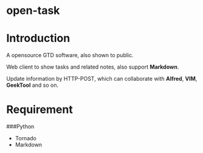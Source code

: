 open-task
=========

# Introduction
A opensource GTD software, also shown to public. 

Web client to show tasks and related notes, also support **Markdown**.

Update information by HTTP-POST, which can collaborate with **Alfred**, **VIM**, **GeekTool** and so on.

# Requirement
###Python
  * Tornado
  * Markdown
  
